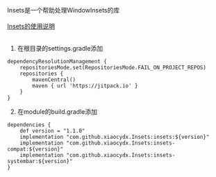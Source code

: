 Insets是一个帮助处理WindowInsets的库
<br><br>
[Insets的使用说明](https://www.yuque.com/u12192380/khwdgb/ua7cgzqu6k384i8s)
<br><br>
1. 在根目录的settings.gradle添加
```
dependencyResolutionManagement {
    repositoriesMode.set(RepositoriesMode.FAIL_ON_PROJECT_REPOS)
    repositories {
        mavenCentral()
        maven { url 'https://jitpack.io' }
    }
}
```

2. 在module的build.gradle添加
```
dependencies {
    def version = "1.1.0"
    implementation "com.github.xiaocydx.Insets:insets:${version}"
    implementation "com.github.xiaocydx.Insets:insets-compat:${version}"
    implementation "com.github.xiaocydx.Insets:insets-systembar:${version}"
}
```
